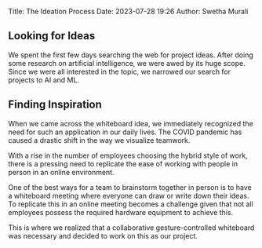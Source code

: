 Title: The Ideation Process
Date: 2023-07-28 19:26
Author: Swetha Murali

## Looking for Ideas

We spent the first few days searching the web for project ideas. After doing some research on artificial intelligence, we were awed by its huge scope. Since we were all interested in the topic, we narrowed our search for projects to AI and ML.

## Finding Inspiration

When we came across the whiteboard idea, we immediately recognized the need for such an application in our daily lives. The COVID pandemic has caused a drastic shift in the way we visualize teamwork.

With a rise in the number of employees choosing the hybrid style of work, there is a pressing need to replicate the ease of working with people in person in an online environment.

One of the best ways for a team to brainstorm together in person is to have a whiteboard meeting where everyone can draw or write down their ideas. To replicate this in an online meeting becomes a challenge given that not all employees possess the required hardware equipment to achieve this.

This is where we realized that a collaborative gesture-controlled whiteboard was necessary and decided to work on this as our project.

